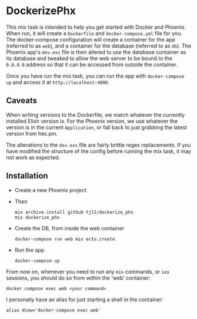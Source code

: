 # DockerizePhx

This mix task is intended to help you get started with Docker and Phoenix. When run, it will create a `Dockerfile` and `docker-compose.yml` file for you. The docker-compose configuration will create a container for the app (referred to as `web`), and a container for the database (referred to as `db`). The Phoenix app's `dev.exs` file is then altered to use the database container as its database and tweaked to allow the web server to be bound to the `0.0.0.0` address so that it can be accessed from outside the container.

Once you have run the mix task, you can run the app with `docker-compose up` and access it at `http://localhost:4000`.

## Caveats

When writing versions to the Dockerfile, we match whatever the currently installed Elixir version is. For the Phoenix version, we use whatever the version is in the current `Application`, or fall back to just grabbing the latest version from hex.pm.

The alterations to the `dev.exs` file are fairly brittle regex replacements. If you have modified the structure of the config before running the mix task, it may not work as expected.

## Installation

* Create a new Phoenix project
* Then

  ```shell
  mix archive.install github tjl2/dockerize_phx
  mix dockerize_phx

  ```

* Create the DB, from inside the web container
  
  ```shell
  docker-compose run web mix ecto.create
  ```

* Run the app

  ```shell
  docker-compose up
  ```

From now on, whenever you need to run any `mix` commands, or `iex` sessions, you should do so from within the 'web' container:

```shell
docker compose exec web <your command>
```

I personally have an alias for just starting a shell in the container:

```shell
alias dcew='docker-compose exec web'
```

